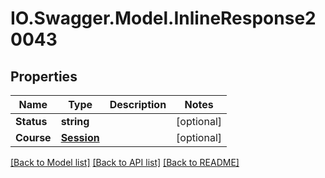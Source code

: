 # IO.Swagger.Model.InlineResponse20043
## Properties

Name | Type | Description | Notes
------------ | ------------- | ------------- | -------------
**Status** | **string** |  | [optional] 
**Course** | [**Session**](Session.md) |  | [optional] 

[[Back to Model list]](../README.md#documentation-for-models) [[Back to API list]](../README.md#documentation-for-api-endpoints) [[Back to README]](../README.md)

